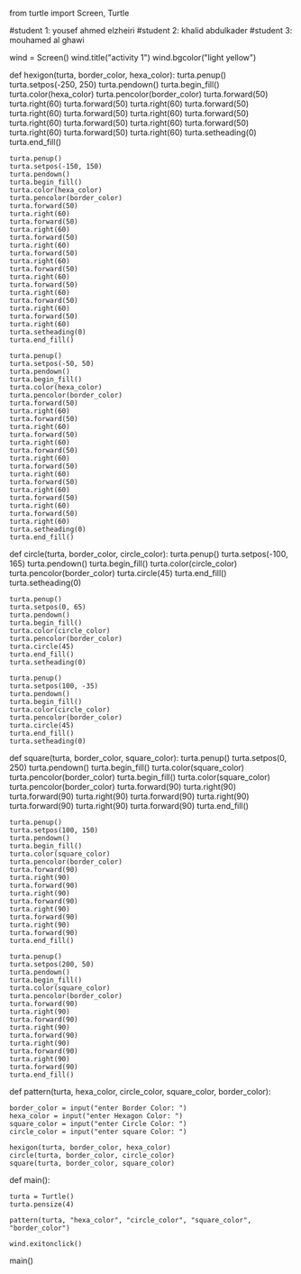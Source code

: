 from turtle import Screen, Turtle

#student 1: yousef ahmed elzheiri
#student 2: khalid abdulkader
#student 3: mouhamed al ghawi
 
wind = Screen()
wind.title("activity 1")
wind.bgcolor("light yellow")



def hexigon(turta, border_color, hexa_color):
    turta.penup()
    turta.setpos(-250, 250)
    turta.pendown()
    turta.begin_fill()
    turta.color(hexa_color)
    turta.pencolor(border_color)
    turta.forward(50)
    turta.right(60)
    turta.forward(50)
    turta.right(60)
    turta.forward(50)
    turta.right(60)
    turta.forward(50)
    turta.right(60)
    turta.forward(50)
    turta.right(60)
    turta.forward(50)
    turta.right(60)
    turta.forward(50)
    turta.right(60)
    turta.forward(50)
    turta.right(60)
    turta.setheading(0)
    turta.end_fill()

    turta.penup()
    turta.setpos(-150, 150)
    turta.pendown()
    turta.begin_fill()
    turta.color(hexa_color)
    turta.pencolor(border_color)
    turta.forward(50)
    turta.right(60)
    turta.forward(50)
    turta.right(60)
    turta.forward(50)
    turta.right(60)
    turta.forward(50)
    turta.right(60)
    turta.forward(50)
    turta.right(60)
    turta.forward(50)
    turta.right(60)
    turta.forward(50)
    turta.right(60)
    turta.forward(50)
    turta.right(60)
    turta.setheading(0)
    turta.end_fill()

    turta.penup()
    turta.setpos(-50, 50)
    turta.pendown()
    turta.begin_fill()
    turta.color(hexa_color)
    turta.pencolor(border_color)
    turta.forward(50)
    turta.right(60)
    turta.forward(50)
    turta.right(60)
    turta.forward(50)
    turta.right(60)
    turta.forward(50)
    turta.right(60)
    turta.forward(50)
    turta.right(60)
    turta.forward(50)
    turta.right(60)
    turta.forward(50)
    turta.right(60)
    turta.forward(50)
    turta.right(60)
    turta.setheading(0)
    turta.end_fill()



def circle(turta, border_color, circle_color):
    turta.penup()
    turta.setpos(-100, 165)
    turta.pendown()
    turta.begin_fill()
    turta.color(circle_color)
    turta.pencolor(border_color)
    turta.circle(45)
    turta.end_fill()
    turta.setheading(0)
    

    turta.penup()
    turta.setpos(0, 65)
    turta.pendown()
    turta.begin_fill()
    turta.color(circle_color)
    turta.pencolor(border_color)
    turta.circle(45)
    turta.end_fill()
    turta.setheading(0)

    turta.penup()
    turta.setpos(100, -35)
    turta.pendown()
    turta.begin_fill()
    turta.color(circle_color)
    turta.pencolor(border_color)
    turta.circle(45)
    turta.end_fill()
    turta.setheading(0)

    

def square(turta, border_color, square_color):
    turta.penup()
    turta.setpos(0, 250)
    turta.pendown()
    turta.begin_fill()
    turta.color(square_color)
    turta.pencolor(border_color)
    turta.begin_fill()
    turta.color(square_color)
    turta.pencolor(border_color)
    turta.forward(90)
    turta.right(90)
    turta.forward(90)
    turta.right(90)
    turta.forward(90)
    turta.right(90)
    turta.forward(90)
    turta.right(90)
    turta.forward(90)
    turta.end_fill()
    
    turta.penup()
    turta.setpos(100, 150)
    turta.pendown()
    turta.begin_fill()
    turta.color(square_color)
    turta.pencolor(border_color)
    turta.forward(90)
    turta.right(90)
    turta.forward(90)
    turta.right(90)
    turta.forward(90)
    turta.right(90)
    turta.forward(90)
    turta.right(90)
    turta.forward(90)
    turta.end_fill()

    turta.penup()
    turta.setpos(200, 50)
    turta.pendown()
    turta.begin_fill()
    turta.color(square_color)
    turta.pencolor(border_color)
    turta.forward(90)
    turta.right(90)
    turta.forward(90)
    turta.right(90)
    turta.forward(90)
    turta.right(90)
    turta.forward(90)
    turta.right(90)
    turta.forward(90)
    turta.end_fill()



def pattern(turta, hexa_color, circle_color, square_color, border_color):

    border_color = input("enter Border Color: ")
    hexa_color = input("enter Hexagon Color: ")
    square_color = input("enter Circle Color: ")
    circle_color = input("enter square Color: ")

    hexigon(turta, border_color, hexa_color)
    circle(turta, border_color, circle_color)
    square(turta, border_color, square_color)

    



def main():

    turta = Turtle()
    turta.pensize(4)

    pattern(turta, "hexa_color", "circle_color", "square_color", "border_color")

    wind.exitonclick()

    

    
main()
